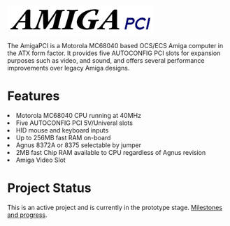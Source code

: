 <img src="/Images/AmigaPCI-logo-dark.png">  

The AmigaPCI is a Motorola MC68040 based OCS/ECS Amiga computer in the ATX form factor. It provides five AUTOCONFIG PCI slots for expansion purposes such as video, and sound, and offers several performance improvements over legacy Amiga designs.

# Features  
<list>
  <li>Motorola MC68040 CPU running at 40MHz</li>
  <li>Five AUTOCONFIG PCI 5V/Univeral slots</li>
  <li>HID mouse and keyboard inputs</li>
  <li>Up to 256MB fast RAM on-board</li>
  <li>Agnus 8372A or 8375 selectable by jumper</li>
  <li>2MB fast Chip RAM available to CPU regardless of Agnus revision</li>
  <li>Amiga Video Slot</li>  
</list>

# Project Status  
This is an active project and is currently in the prototype stage. [Milestones and progress](milestones.md).



